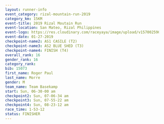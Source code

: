 ```yaml
---
layout: runner-info 
event_category: rizal-mountain-run-2019 
category_km: 15KM 
event-title: 2019 Rizal Moutain Run 
event-location: San Mateo, Rizal Philippines 
event-logo: https://res.cloudinary.com/raceyaya/image/upload/v1570025909/logo/rizal-mountain_gkfete.jpg 
event-date: 01-27-2019 
checkpoint-name2: AS1 CASILE (T2) 
checkpoint-name3: AS2 BLUE SHED (T3) 
checkpoint-name4: FINISH (T4) 
overall_rank: 16
gender_rank: 16
category_rank: 
bib: 15073
first_name: Roger Paul
last_name: Morre
gender: M
team_name: Team Basekamp
start: Sun, 06-30-00 am
checkpoint2: Sun, 07-06-34 am
checkpoint3: Sun, 07-55-22 am
checkpoint4: Sun, 08-23-12 am
race_time: 1-53-12
status: FINISHER
---
```

